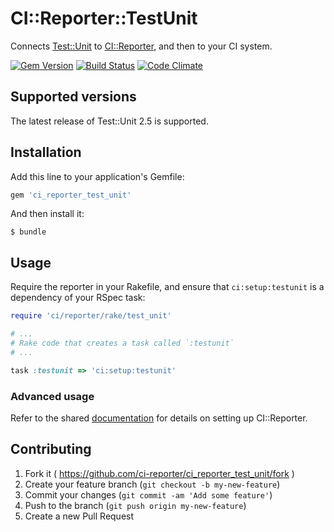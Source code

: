# CI::Reporter::TestUnit

Connects [Test::Unit][tu] to [CI::Reporter][ci], and then to your CI
system.

[![Gem Version](https://badge.fury.io/rb/ci_reporter_test_unit.svg)](http://badge.fury.io/rb/ci_reporter_test_unit)
[![Build Status](https://travis-ci.org/ci-reporter/ci_reporter_test_unit.svg?branch=master)](https://travis-ci.org/ci-reporter/ci_reporter_test_unit)
[![Code Climate](https://codeclimate.com/github/ci-reporter/ci_reporter_test_unit.png)](https://codeclimate.com/github/ci-reporter/ci_reporter_test_unit)

[tu]: http://www.ruby-doc.org/stdlib-2.1.2/libdoc/test/unit/rdoc/Test/Unit.html
[ci]: https://github.com/ci-reporter/ci_reporter

## Supported versions

The latest release of Test::Unit 2.5 is supported.

## Installation

Add this line to your application's Gemfile:

```ruby
gem 'ci_reporter_test_unit'
```

And then install it:

```
$ bundle
```

## Usage

Require the reporter in your Rakefile, and ensure that
`ci:setup:testunit` is a dependency of your RSpec task:

```ruby
require 'ci/reporter/rake/test_unit'

# ...
# Rake code that creates a task called `:testunit`
# ...

task :testunit => 'ci:setup:testunit'
```

### Advanced usage

Refer to the shared [documentation][ci] for details on setting up
CI::Reporter.

## Contributing

1. Fork it ( https://github.com/ci-reporter/ci_reporter_test_unit/fork )
2. Create your feature branch (`git checkout -b my-new-feature`)
3. Commit your changes (`git commit -am 'Add some feature'`)
4. Push to the branch (`git push origin my-new-feature`)
5. Create a new Pull Request
